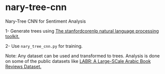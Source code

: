 # nary-tree-cnn

Nary-Tree CNN for Sentiment Analysis

1- Generate trees using [The stanfordcorenlp natural language processing toolkit.](https://nlp.stanford.edu/pubs/StanfordCoreNlp2014.pdf)

2- Use `nary_tree_cnn.py` for training.

Note: Any dataset can be used and transformed to trees. Analysis is done on some of the public datasets like [LABR: A Large-SCale Arabic Book Reviews Dataset.](https://github.com/mohamedadaly/LABR#:~:text=README.md-,LABR%3A%20A%20Large%2DSCale%20Arabic%20Book%20Reviews%20Dataset,dataset%20for%20Arabic%20to%2Ddate.&text=Each%20book%20review%20comes%20with,the%20text%20of%20the%20review.)
